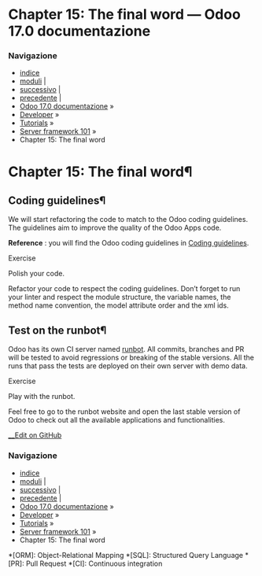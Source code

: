 # Chapter 15: The final word — Odoo 17.0 documentazione

### Navigazione

  * [indice](../../../genindex.html "Indice generale")
  * [moduli](../../../py-modindex.html "Indice del modulo Python") |
  * [successivo](../discover_js_framework.html "Discover the web framework") |
  * [precedente](14_qwebintro.html "Chapter 14: A Brief History Of QWeb") |
  * [Odoo 17.0 documentazione](../../../index-2.html) »
  * [Developer](../../../developer.html) »
  * [Tutorials](../../tutorials.html) »
  * [Server framework 101](../server_framework_101.html) »
  * Chapter 15: The final word



# Chapter 15: The final word¶

## Coding guidelines¶

We will start refactoring the code to match to the Odoo coding guidelines. The guidelines aim to improve the quality of the Odoo Apps code.

**Reference** : you will find the Odoo coding guidelines in [Coding guidelines](../../../contributing/development/coding_guidelines.html).

Exercise

Polish your code.

Refactor your code to respect the coding guidelines. Don’t forget to run your linter and respect the module structure, the variable names, the method name convention, the model attribute order and the xml ids.

## Test on the runbot¶

Odoo has its own CI server named [runbot](https://runbot.odoo.com/). All commits, branches and PR will be tested to avoid regressions or breaking of the stable versions. All the runs that pass the tests are deployed on their own server with demo data.

Exercise

Play with the runbot.

Feel free to go to the runbot website and open the last stable version of Odoo to check out all the available applications and functionalities.

[ __Edit on GitHub](https://github.com/odoo/documentation/edit/17.0/content/developer/tutorials/server_framework_101/15_final_word.rst)

### Navigazione

  * [indice](../../../genindex.html "Indice generale")
  * [moduli](../../../py-modindex.html "Indice del modulo Python") |
  * [successivo](../discover_js_framework.html "Discover the web framework") |
  * [precedente](14_qwebintro.html "Chapter 14: A Brief History Of QWeb") |
  * [Odoo 17.0 documentazione](../../../index-2.html) »
  * [Developer](../../../developer.html) »
  * [Tutorials](../../tutorials.html) »
  * [Server framework 101](../server_framework_101.html) »
  * Chapter 15: The final word


  *[ORM]: Object-Relational Mapping
  *[SQL]: Structured Query Language
  *[PR]: Pull Request
  *[CI]: Continuous integration